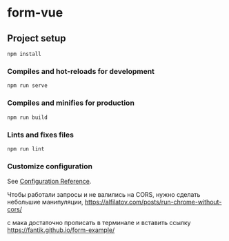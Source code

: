 # form-vue

## Project setup
```
npm install
```

### Compiles and hot-reloads for development
```
npm run serve
```

### Compiles and minifies for production
```
npm run build
```

### Lints and fixes files
```
npm run lint
```

### Customize configuration
See [Configuration Reference](https://cli.vuejs.org/config/).

Чтобы работали запросы и не валились на CORS, нужно сделать небольшие манипуляции, https://alfilatov.com/posts/run-chrome-without-cors/

с мака достаточно прописать в терминале и вставить ссылку https://fantik.github.io/form-example/
